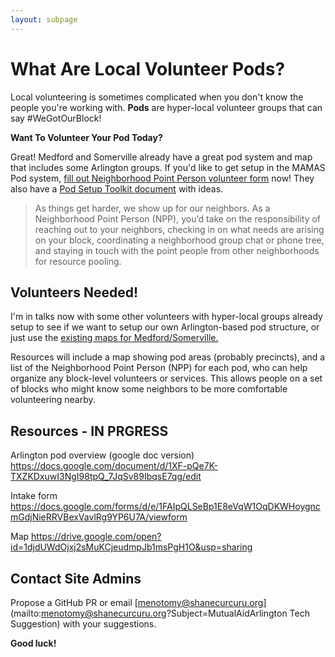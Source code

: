 ```yaml
---
layout: subpage
---
```


# What Are Local Volunteer Pods?

Local volunteering is sometimes complicated when you don't know the people you're working with.  **Pods** are hyper-local volunteer groups that can say #WeGotOurBlock! 

**Want To Volunteer Your Pod Today?**

Great!  Medford and Somerville already have a great pod system and map that includes some Arlington groups.  If you'd like to get setup in the MAMAS Pod system, [fill out Neighborhood Point Person volunteer form](https://www.google.com/url?q=https://docs.google.com/forms/d/e/1FAIpQLSdsdGeYXv0cH3TxrMQSBp9A0h9dghnVzl_FajnZdVVAUF2WVg/viewform?usp%3Dsf_link&sa=D&ust=1584156198286000) now!  They also have a [Pod Setup Toolkit document](https://www.google.com/url?q=https://docs.google.com/document/d/1j8ADhLEuKNDZ1a_opmzudywJPKMXcNKu01V1xY2MiIA/edit&sa=D&ust=1584156198286000) with ideas.

> As things get harder, we show up for our neighbors. As a Neighborhood Point Person (NPP), you’d take on the responsibility of reaching out to your neighbors, checking in on what needs are arising on your block, coordinating a neighborhood group chat or phone tree, and staying in touch with the point people from other neighborhoods for resource pooling.

## Volunteers Needed!

I'm in talks now with some other volunteers with hyper-local groups already setup to see if we want to setup our own Arlington-based pod structure, or just use the [existing maps for Medford/Somerville.](https://mutualaidmamas.com/)

Resources will include a map showing pod areas (probably precincts), and a list of the Neighborhood Point Person (NPP) for each pod, who can help organize any block-level volunteers or services.  This allows people on a set of blocks who might know some neighbors to be more comfortable volunteering nearby.

## Resources - IN PRGRESS

Arlington pod overview (google doc version) https://docs.google.com/document/d/1XF-pQe7K-TXZKDxuwI3NgI98tpQ_7JqSv89IbqsE7qg/edit

Intake form https://docs.google.com/forms/d/e/1FAIpQLSeBp1E8eVqW1OqDKWHoygncmGdjNieRRVBexVavlRg9YP6U7A/viewform

Map https://drive.google.com/open?id=1djdUWdOjxj2sMuKCjeudmpJb1msPgH1O&usp=sharing

## Contact Site Admins 

Propose a GitHub PR or email [menotomy@shanecurcuru.org](mailto:menotomy@shanecurcuru.org?Subject=MutualAidArlington Tech Suggestion) with your suggestions.

**Good luck!**